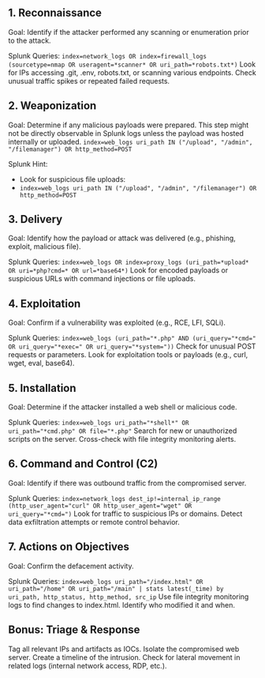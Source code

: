 ## 1. Reconnaissance
Goal: Identify if the attacker performed any scanning or enumeration prior to the attack.

Splunk Queries:
``index=network_logs OR index=firewall_logs
(sourcetype=nmap OR useragent=*scanner* OR uri_path=*robots.txt*)``
  Look for IPs accessing .git, .env, robots.txt, or scanning various endpoints.
  Check unusual traffic spikes or repeated failed requests.

## 2. Weaponization
  Goal: Determine if any malicious payloads were prepared.
  This step might not be directly observable in Splunk logs unless the payload was hosted internally or uploaded.
`index=web_logs uri_path IN ("/upload", "/admin", "/filemanager") OR http_method=POST`

Splunk Hint:
  - Look for suspicious file uploads:
  - `index=web_logs uri_path IN ("/upload", "/admin", "/filemanager") OR http_method=POST`

## 3. Delivery
  Goal: Identify how the payload or attack was delivered (e.g., phishing, exploit, malicious file).

Splunk Queries:
`index=web_logs OR index=proxy_logs
(uri_path=*upload* OR uri=*php?cmd=* OR url=*base64*)`
  Look for encoded payloads or suspicious URLs with command injections or file uploads.

## 4. Exploitation
  Goal: Confirm if a vulnerability was exploited (e.g., RCE, LFI, SQLi).

Splunk Queries:
`index=web_logs
(uri_path="*.php" AND (uri_query="*cmd=" OR uri_query="*exec=" OR uri_query="*system="))`
  Check for unusual POST requests or parameters.
  Look for exploitation tools or payloads (e.g., curl, wget, eval, base64).

## 5. Installation
  Goal: Determine if the attacker installed a web shell or malicious code.

Splunk Queries:
`index=web_logs uri_path="*shell*" OR uri_path="*cmd.php" OR file="*.php"`
  Search for new or unauthorized scripts on the server.
  Cross-check with file integrity monitoring alerts.

## 6. Command and Control (C2)
  Goal: Identify if there was outbound traffic from the compromised server.

Splunk Queries:
`index=network_logs dest_ip!=internal_ip_range
(http_user_agent="curl" OR http_user_agent="wget" OR uri_query="*cmd=")`
  Look for traffic to suspicious IPs or domains.
  Detect data exfiltration attempts or remote control behavior.

## 7. Actions on Objectives
  Goal: Confirm the defacement activity.

Splunk Queries:
`index=web_logs uri_path="/index.html" OR uri_path="/home" OR uri_path="/main"
| stats latest(_time) by uri_path, http_status, http_method, src_ip`
  Use file integrity monitoring logs to find changes to index.html.
  Identify who modified it and when.

## Bonus: Triage & Response
  Tag all relevant IPs and artifacts as IOCs.
  Isolate the compromised web server.
  Create a timeline of the intrusion.
  Check for lateral movement in related logs (internal network access, RDP, etc.).
